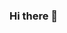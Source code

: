 ### Hi there 👋

<!--
**Sachin7409/Sachin7409** is a ✨ _special_ ✨ repository because its `README.md` (this file) appears on your GitHub profile.

Here are some ideas to get you started:

- 🔭 I’m currently working on **NLP**, **Image Processing**
- 🌱 I’m currently learning **Data Science**
- 👯 I’m looking to collaborate on **Jupyter Notebook**
- 🤔 I’m looking for a mentor
- 💬 Ask me about tech stuff
- 📫 How to reach me: [Twitter - @iamsachin7409](https://twitter.com/iamsachin7409)
- ⚡ Fun fact: Btech is funny thing nowdays
-->

